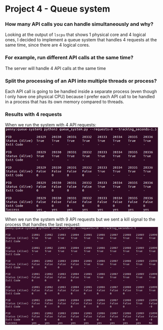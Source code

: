 # Project 4 - Queue system

### How many API calls you can handle simultaneously and why?
Looking at the output of `lscpu` that shows 1 physical core and 4 logical ones, I decided to implement a queue system that handles 4 requests at the same time, since there are 4 logical cores. 

### For example, run different API calls at the same time?
The server will handle 4 API calls at the same time

### Split the processing of an API into multiple threads or process?
Each API call is going to be handled inside a separate process (even though I only have one physical CPU) because I prefer each API call to be handled in a process that has its own memory compared to threads.

### Results with 4 requests
When we run the system with 4 API requests:
![8-requests-screenshot](https://github.com/pkiourti/queue-system/blob/main/screenshots/8-requests.png)

When we run the system with 9 API requests but we sent a kill signal to the process that handles the last request:
![8-requests-screenshot](https://github.com/pkiourti/queue-system/blob/main/screenshots/screenshot-kill-a-process.png)
